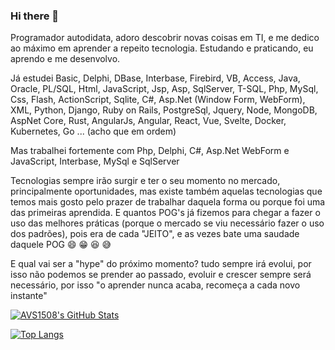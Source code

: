 ### Hi there 👋

<!--
**taranttini/taranttini** is a ✨ _special_ ✨ repository because its `README.md` (this file) appears on your GitHub profile.

Here are some ideas to get you started:

- 🔭 I’m currently working on ...
- 🌱 I’m currently learning ...
- 👯 I’m looking to collaborate on ...
- 🤔 I’m looking for help with ...
- 💬 Ask me about ...
- 📫 How to reach me: ...
- 😄 Pronouns: ...
- ⚡ Fun fact: ...
-->

Programador autodidata, adoro descobrir novas coisas em TI, e me dedico ao máximo em aprender a repeito tecnologia. Estudando e praticando, eu aprendo e me desenvolvo.

Já estudei Basic, Delphi, DBase, Interbase, Firebird, VB, Access, Java, Oracle, PL/SQL, Html, JavaScript, Jsp, Asp, SqlServer, T-SQL, Php, MySql, Css, Flash, ActionScript, Sqlite, C#, Asp.Net (Window Form, WebForm), XML, Python, Django, Ruby on Rails, PostgreSql, Jquery, Node, MongoDB, AspNet Core, Rust, AngularJs, Angular, React, Vue, Svelte, Docker, Kubernetes, Go ... (acho que em ordem)

Mas trabalhei fortemente com Php, Delphi, C#, Asp.Net WebForm e JavaScript, Interbase, MySql e SqlServer

Tecnologias sempre irão surgir e ter o seu momento no mercado, principalmente oportunidades, mas existe também aquelas tecnologias que temos mais gosto pelo prazer de trabalhar daquela forma ou porque foi uma das primeiras aprendida. E quantos POG's já fizemos para chegar a fazer o uso das melhores práticas (porque o mercado se viu necessário fazer o uso dos padrões), pois era de cada "JEITO", e as vezes bate uma saudade daquele POG 😄 😁 😆 😅

E qual vai ser a "hype" do próximo momento? tudo sempre irá evolui, por isso não podemos se prender ao passado, evoluir e crescer sempre será necessário, por isso "o aprender nunca acaba, recomeça a cada novo instante"

[![AVS1508's GitHub Stats](https://github-readme-stats.vercel.app/api?username=taranttini&show_icons=true&hide=stargazers;forkCount)](https://github.com/taranttini)

[![Top Langs](https://github-readme-stats.vercel.app/api/top-langs/?username=taranttini&layout=compact&langs_count=10&count_private=true&include_all_commits=true&show_icons=true&theme=buefy)](https://github.com/anuraghazra/github-readme-stats)
